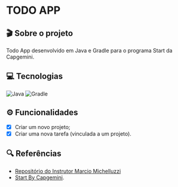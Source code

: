 # TODO APP

## 🎬 Sobre o projeto
 Todo App desenvolvido em Java e Gradle para o programa Start da Capgemini.

## 💻 Tecnologias
![Java](https://img.shields.io/badge/Java-000?style=for-the-badge&logo=java&logoColor=7520FF)
![Gradle](https://img.shields.io/badge/Gradle-000?style=for-the-badge&logo=grade&logoColor=7520FF)

## ⚙ Funcionalidades

- [x] Criar um novo projeto;
- [x] Criar uma nova tarefa (vinculada a um projeto).

## 🔍 Referências

- [Repositório do Instrutor Marcio Michelluzzi](https://startcapgemini.com.br/)
- [Start By Capgemini](https://startcapgemini.com.br/).